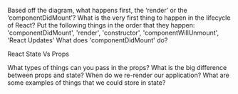 Based off the diagram, what happens first, the ‘render’ or the ‘componentDidMount’?
What is the very first thing to happen in the lifecycle of React?
Put the following things in the order that they happen: 'componentDidMount', 'render', 'constructor', 'componentWillUnmount', 'React Updates'
What does 'componentDidMount' do?

React State Vs Props

What types of things can you pass in the props?
What is the big difference between props and state?
When do we re-render our application?
What are some examples of things that we could store in state?

